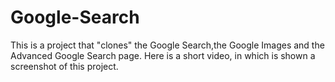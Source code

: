 # Google-Search
This is a project that "clones" the Google Search,the Google Images and the Advanced Google Search page.
Here is a short video, in which is shown a screenshot of this project.
